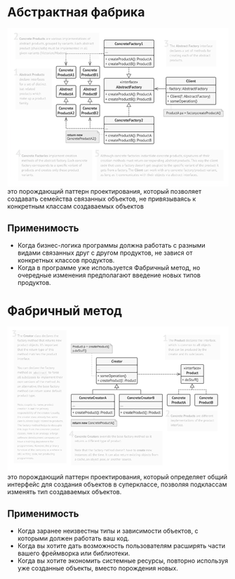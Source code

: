 # Абстрактная фабрика
![img_1.png](img_1.png)
это порождающий паттерн проектирования, который позволяет создавать семейства связанных объектов, не привязываясь к конкретным классам
создаваемых объектов

## Применимость

- Когда бизнес-логика программы должна работать с разными видами связанных друг с другом продуктов, не завися от конкретных классов
  продуктов.
- Когда в программе уже используется Фабричный метод, но очередные изменения предполагают введение новых типов продуктов.

# Фабричный метод
![img.png](img.png)
это порождающий паттерн проектирования, который определяет общий интерфейс для создания объектов в суперклассе, позволяя подклассам изменять
тип создаваемых объектов.

## Применимость

- Когда заранее неизвестны типы и зависимости объектов, с которыми должен работать ваш код.
-  Когда вы хотите дать возможность пользователям расширять части вашего фреймворка или библиотеки.
-  Когда вы хотите экономить системные ресурсы, повторно используя уже созданные объекты, вместо порождения новых.
